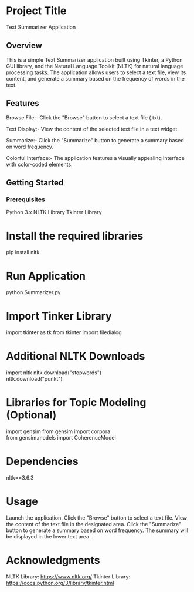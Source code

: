 # Project Title
Text Summarizer Application


## Overview

This is a simple Text Summarizer application built using Tkinter, a Python GUI library, and the Natural Language Toolkit (NLTK) for natural language processing tasks. The application allows users to select a text file, view its content, and generate a summary based on the frequency of words in the text.


## Features

Browse File:- Click the "Browse" button to select a text file (.txt).

Text Display:- View the content of the selected text file in a text widget.

Summarize:- Click the "Summarize" button to generate a summary based on word frequency.

Colorful Interface:- The application features a visually appealing interface with color-coded elements.


## Getting Started

### Prerequisites
Python 3.x
NLTK Library
Tkinter Library


# Install the required libraries
pip install nltk


# Run Application
python Summarizer.py


# Import Tinker Library
import tkinter as tk
from tkinter import filedialog


# Additional NLTK Downloads
import nltk 
nltk.download("stopwords") <br>
nltk.download("punkt") <br>


# Libraries for Topic Modeling (Optional)
import gensim
from gensim import corpora <br>
from gensim.models import CoherenceModel <br>


# Dependencies
nltk==3.6.3

# Usage
Launch the application.
Click the "Browse" button to select a text file.
View the content of the text file in the designated area.
Click the "Summarize" button to generate a summary based on word frequency.
The summary will be displayed in the lower text area.


# Acknowledgments

NLTK Library: https://www.nltk.org/
Tkinter Library: https://docs.python.org/3/library/tkinter.html
